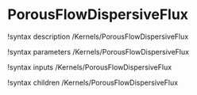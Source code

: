 <!-- MOOSE Documentation Stub: Remove this when content is added. -->

# PorousFlowDispersiveFlux
!syntax description /Kernels/PorousFlowDispersiveFlux

!syntax parameters /Kernels/PorousFlowDispersiveFlux

!syntax inputs /Kernels/PorousFlowDispersiveFlux

!syntax children /Kernels/PorousFlowDispersiveFlux
